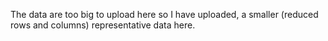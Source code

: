 The data are too big to upload here so I have uploaded, a smaller (reduced rows and columns) representative data here.
